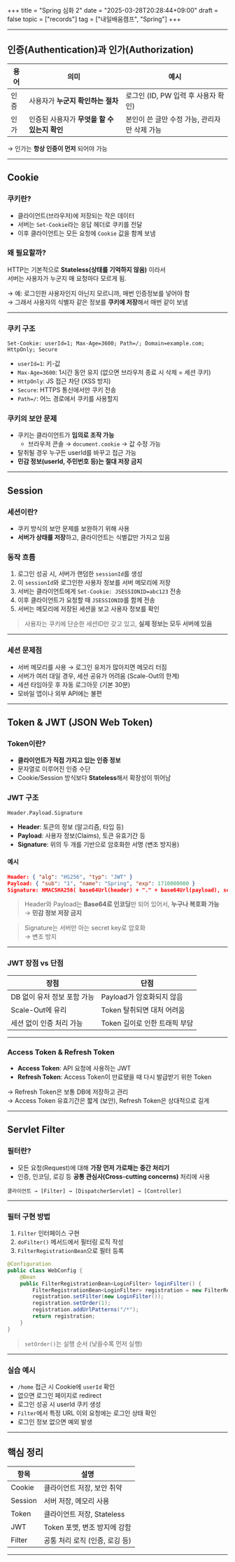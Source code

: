 +++
title = "Spring 심화 2"
date = "2025-03-28T20:28:44+09:00"
draft = false
topic = ["records"]
tag = ["내일배움캠프", "Spring"]
+++

---

## 인증(Authentication)과 인가(Authorization)

| 용어 | 의미 | 예시 |
|------|------|------|
| 인증 | 사용자가 **누군지 확인하는 절차** | 로그인 (ID, PW 입력 후 사용자 확인) |
| 인가 | 인증된 사용자가 **무엇을 할 수 있는지 확인** | 본인이 쓴 글만 수정 가능, 관리자만 삭제 가능 |

→ 인가는 **항상 인증이 먼저** 되어야 가능

---

## Cookie

### 쿠키란?

- 클라이언트(브라우저)에 저장되는 작은 데이터
- 서버는 `Set-Cookie`라는 응답 헤더로 쿠키를 전달
- 이후 클라이언트는 모든 요청에 `Cookie` 값을 함께 보냄

### 왜 필요할까?

HTTP는 기본적으로 **Stateless(상태를 기억하지 않음)** 이라서  
서버는 사용자가 누군지 매 요청마다 모르게 됨.  

→ 예: 로그인한 사용자인지 아닌지 모르니까, 매번 인증정보를 넣어야 함  
→ 그래서 사용자의 식별자 같은 정보를 **쿠키에 저장**해서 매번 같이 보냄

---

### 쿠키 구조

```http
Set-Cookie: userId=1; Max-Age=3600; Path=/; Domain=example.com; HttpOnly; Secure
```

- `userId=1`: 키-값
- `Max-Age=3600`: 1시간 동안 유지 (없으면 브라우저 종료 시 삭제 = 세션 쿠키)
- `HttpOnly`: JS 접근 차단 (XSS 방지)
- `Secure`: HTTPS 통신에서만 쿠키 전송
- `Path=/`: 어느 경로에서 쿠키를 사용할지

### 쿠키의 보안 문제

- 쿠키는 클라이언트가 **임의로 조작 가능**
  - 브라우저 콘솔 → `document.cookie` → 값 수정 가능
- 탈취될 경우 누구든 userId를 바꾸고 접근 가능
- **민감 정보(userId, 주민번호 등)는 절대 저장 금지**

---

## Session

### 세션이란?

- 쿠키 방식의 보안 문제를 보완하기 위해 사용
- **서버가 상태를 저장**하고, 클라이언트는 식별값만 가지고 있음

### 동작 흐름

1. 로그인 성공 시, 서버가 랜덤한 `sessionId`를 생성
2. 이 `sessionId`와 로그인한 사용자 정보를 서버 메모리에 저장
3. 서버는 클라이언트에게 `Set-Cookie: JSESSIONID=abc123` 전송
4. 이후 클라이언트가 요청할 때 `JSESSIONID`를 함께 전송
5. 서버는 메모리에 저장된 세션을 보고 사용자 정보를 확인

> 사용자는 쿠키에 단순한 세션ID만 갖고 있고, **실제 정보는 모두 서버에 있음**

---

### 세션 문제점

- 서버 메모리를 사용 → 로그인 유저가 많아지면 메모리 터짐
- 서버가 여러 대일 경우, 세션 공유가 어려움 (Scale-Out의 한계)
- 세션 타임아웃 후 자동 로그아웃 (기본 30분)
- 모바일 앱이나 외부 API에는 불편

---

## Token & JWT (JSON Web Token)

### Token이란?

- **클라이언트가 직접 가지고 있는 인증 정보**
- 문자열로 이루어진 인증 수단
- Cookie/Session 방식보다 **Stateless**해서 확장성이 뛰어남

### JWT 구조
```
Header.Payload.Signature
```
- **Header**: 토큰의 정보 (알고리즘, 타입 등)
- **Payload**: 사용자 정보(Claims), 토큰 유효기간 등
- **Signature**: 위의 두 개를 기반으로 암호화한 서명 (변조 방지용)

#### 예시

```json
Header: { "alg": "HS256", "typ": "JWT" }
Payload: { "sub": "1", "name": "Spring", "exp": 1710000000 }
Signature: HMACSHA256( base64Url(header) + "." + base64Url(payload), secret )
```

> Header와 Payload는 **Base64로 인코딩**만 되어 있어서, **누구나 복호화 가능**  
→ **민감 정보 저장 금지**  

> Signature는 서버만 아는 secret key로 암호화  
→ 변조 방지  

---

### JWT 장점 vs 단점

| 장점 | 단점 |
|------|------|
| DB 없이 유저 정보 포함 가능 | Payload가 암호화되지 않음 |
| Scale-Out에 유리 | Token 탈취되면 대처 어려움 |
| 세션 없이 인증 처리 가능 | Token 길이로 인한 트래픽 부담 |

---

### Access Token & Refresh Token

- **Access Token**: API 요청에 사용하는 JWT
- **Refresh Token**: Access Token이 만료됐을 때 다시 발급받기 위한 Token

→ Refresh Token은 보통 DB에 저장하고 관리  
→ Access Token 유효기간은 짧게 (보안), Refresh Token은 상대적으로 길게

---

## Servlet Filter

### 필터란?

- 모든 요청(Request)에 대해 **가장 먼저 가로채는 중간 처리기**
- 인증, 인코딩, 로깅 등 **공통 관심사(Cross-cutting concerns)** 처리에 사용

```text
클라이언트 → [Filter] → [DispatcherServlet] → [Controller]
```

---

### 필터 구현 방법

1. `Filter` 인터페이스 구현
2. `doFilter()` 메서드에서 필터링 로직 작성
3. `FilterRegistrationBean`으로 필터 등록

```java
@Configuration
public class WebConfig {
    @Bean
    public FilterRegistrationBean<LoginFilter> loginFilter() {
        FilterRegistrationBean<LoginFilter> registration = new FilterRegistrationBean<>();
        registration.setFilter(new LoginFilter());
        registration.setOrder(1);
        registration.addUrlPatterns("/*");
        return registration;
    }
}
```

> `setOrder()`는 실행 순서 (낮을수록 먼저 실행)

---

### 실습 예시

- `/home` 접근 시 Cookie에 `userId` 확인
- 없으면 로그인 페이지로 redirect
- 로그인 성공 시 userId 쿠키 생성
- `Filter`에서 특정 URL 이외 요청에는 로그인 상태 확인
- 로그인 정보 없으면 예외 발생

---

## 핵심 정리

| 항목 | 설명 |
|------|------|
| Cookie | 클라이언트 저장, 보안 취약 |
| Session | 서버 저장, 메모리 사용 |
| Token | 클라이언트 저장, Stateless |
| JWT | Token 포맷, 변조 방지에 강함 |
| Filter | 공통 처리 로직 (인증, 로깅 등) |

---


